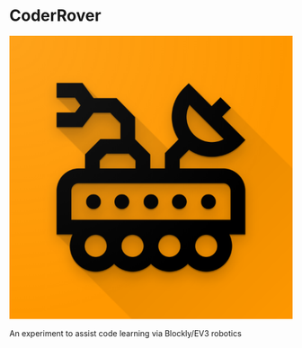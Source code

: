 # CoderRover

![alt text](https://raw.githubusercontent.com/nkasenides/RoverCoder/master/web_hi_res_512.png "Rover Coder logo")

An experiment to assist code learning via Blockly/EV3 robotics
